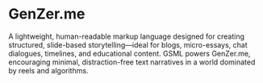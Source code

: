 # GenZer.me
A lightweight, human-readable markup language designed for creating structured, slide-based storytelling—ideal for blogs, micro-essays, chat dialogues, timelines, and educational content. GSML powers GenZer.me, encouraging minimal, distraction-free text narratives in a world dominated by reels and algorithms.
